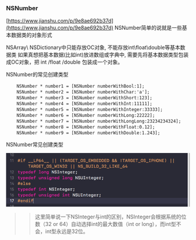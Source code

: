 
### NSNumber


[https://www.jianshu.com/p/9e8ae692b37d](https://www.jianshu.com/p/9e8ae692b37d)
NSNumber简单的说就是一些基本数据类的对象形式

NSArray\ NSDictionary中只能存放OC对象, 不能存放int\float\double等基本数据类
如果真想把基本数据(比如int)放进数组或字典中, 需要先将基本数据类型包装成OC对象，把 int /float /double 包装成一个对象。

NSNumber的常见创建类型
```obj
    NSNumber * number1 = [NSNumber numberWithBool:1];
    NSNumber * number2 = [NSNumber numberWithChar:'a'];
    NSNumber * number3 = [NSNumber numberWithShort:123];
    NSNumber * number4 = [NSNumber numberWithInt:11111];
    NSNumber * number5 = [NSNumber numberWithInteger:33333];
    NSNumber * number6 = [NSNumber numberWithLong:22222];
    NSNumber * number7 = [NSNumber numberWithLongLong:23234234324];
    NSNumber * number8 = [NSNumber numberWithFloat:0.12];
    NSNumber * number9 = [NSNumber numberWithDouble:1.243];
```

NSNumber常见创建类型

![](/assets/API/NSNumber1.png)

>>这里简单说一下NSInteger与int的区别，NSInteger会根据系统的位数（32 or 64）自动选择int的最大数值（int or long），而int型不会，int型永远是32位。
